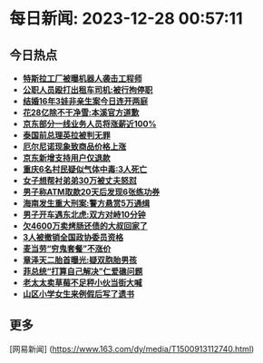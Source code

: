 
# 每日新闻: 2023-12-28 00:57:11
## 今日热点

- **[特斯拉工厂被曝机器人袭击工程师](https://www.163.com/search?keyword=%E7%89%B9%E6%96%AF%E6%8B%89%E5%B7%A5%E5%8E%82%E8%A2%AB%E6%9B%9D%E6%9C%BA%E5%99%A8%E4%BA%BA%E8%A2%AD%E5%87%BB%E5%B7%A5%E7%A8%8B%E5%B8%88)**
- **[公职人员殴打出租车司机:被行拘停职](https://www.163.com/search?keyword=%E5%85%AC%E8%81%8C%E4%BA%BA%E5%91%98%E6%AE%B4%E6%89%93%E5%87%BA%E7%A7%9F%E8%BD%A6%E5%8F%B8%E6%9C%BA+%E8%A2%AB%E8%A1%8C%E6%8B%98%E5%81%9C%E8%81%8C)**
- **[结婚16年3娃非亲生案今日连开两庭](https://www.163.com/search?keyword=%E7%BB%93%E5%A9%9A16%E5%B9%B43%E5%A8%83%E9%9D%9E%E4%BA%B2%E7%94%9F%E6%A1%88%E4%BB%8A%E6%97%A5%E8%BF%9E%E5%BC%80%E4%B8%A4%E5%BA%AD)**
- **[花28亿除不干净雪:本溪官方道歉](https://www.163.com/search?keyword=%E8%8A%B128%E4%BA%BF%E9%99%A4%E4%B8%8D%E5%B9%B2%E5%87%80%E9%9B%AA+%E6%9C%AC%E6%BA%AA%E5%AE%98%E6%96%B9%E9%81%93%E6%AD%89)**
- **[京东部分一线业务人员将涨薪近100%](https://www.163.com/search?keyword=%E4%BA%AC%E4%B8%9C%E9%83%A8%E5%88%86%E4%B8%80%E7%BA%BF%E4%B8%9A%E5%8A%A1%E4%BA%BA%E5%91%98%E5%B0%86%E6%B6%A8%E8%96%AA%E8%BF%91100%25)**
- **[泰国前总理英拉被判无罪](https://www.163.com/search?keyword=%E6%B3%B0%E5%9B%BD%E5%89%8D%E6%80%BB%E7%90%86%E8%8B%B1%E6%8B%89%E8%A2%AB%E5%88%A4%E6%97%A0%E7%BD%AA)**
- **[厄尔尼诺现象致商品价格上涨](https://www.163.com/search?keyword=%E5%8E%84%E5%B0%94%E5%B0%BC%E8%AF%BA%E7%8E%B0%E8%B1%A1%E8%87%B4%E5%95%86%E5%93%81%E4%BB%B7%E6%A0%BC%E4%B8%8A%E6%B6%A8)**
- **[京东新增支持用户仅退款](https://www.163.com/search?keyword=%E4%BA%AC%E4%B8%9C%E6%96%B0%E5%A2%9E%E6%94%AF%E6%8C%81%E7%94%A8%E6%88%B7%E4%BB%85%E9%80%80%E6%AC%BE)**
- **[重庆6名村民疑似气体中毒:3人死亡](https://www.163.com/search?keyword=%E9%87%8D%E5%BA%866%E5%90%8D%E6%9D%91%E6%B0%91%E7%96%91%E4%BC%BC%E6%B0%94%E4%BD%93%E4%B8%AD%E6%AF%92+3%E4%BA%BA%E6%AD%BB%E4%BA%A1)**
- **[女子想帮衬弟弟30万被丈夫怒怼](https://www.163.com/search?keyword=%E5%A5%B3%E5%AD%90%E6%83%B3%E5%B8%AE%E8%A1%AC%E5%BC%9F%E5%BC%9F30%E4%B8%87%E8%A2%AB%E4%B8%88%E5%A4%AB%E6%80%92%E6%80%BC)**
- **[男子称ATM取款20天后发现6张练功券](https://www.163.com/search?keyword=%E7%94%B7%E5%AD%90%E7%A7%B0ATM%E5%8F%96%E6%AC%BE20%E5%A4%A9%E5%90%8E%E5%8F%91%E7%8E%B06%E5%BC%A0%E7%BB%83%E5%8A%9F%E5%88%B8)**
- **[海南发生重大刑案:警方悬赏5万通缉](https://www.163.com/search?keyword=%E6%B5%B7%E5%8D%97%E5%8F%91%E7%94%9F%E9%87%8D%E5%A4%A7%E5%88%91%E6%A1%88+%E8%AD%A6%E6%96%B9%E6%82%AC%E8%B5%8F5%E4%B8%87%E9%80%9A%E7%BC%89)**
- **[男子开车遇东北虎:双方对峙10分钟](https://www.163.com/search?keyword=%E7%94%B7%E5%AD%90%E5%BC%80%E8%BD%A6%E9%81%87%E4%B8%9C%E5%8C%97%E8%99%8E+%E5%8F%8C%E6%96%B9%E5%AF%B9%E5%B3%9910%E5%88%86%E9%92%9F)**
- **[欠4600万卖烤肠还债的大叔回家了](https://www.163.com/search?keyword=%E6%AC%A04600%E4%B8%87%E5%8D%96%E7%83%A4%E8%82%A0%E8%BF%98%E5%80%BA%E7%9A%84%E5%A4%A7%E5%8F%94%E5%9B%9E%E5%AE%B6%E4%BA%86)**
- **[3人被撤销全国政协委员资格](https://www.163.com/search?keyword=3%E4%BA%BA%E8%A2%AB%E6%92%A4%E9%94%80%E5%85%A8%E5%9B%BD%E6%94%BF%E5%8D%8F%E5%A7%94%E5%91%98%E8%B5%84%E6%A0%BC)**
- **[麦当劳“穷鬼套餐”不涨价](https://www.163.com/search?keyword=%E9%BA%A6%E5%BD%93%E5%8A%B3%E2%80%9C%E7%A9%B7%E9%AC%BC%E5%A5%97%E9%A4%90%E2%80%9D%E4%B8%8D%E6%B6%A8%E4%BB%B7)**
- **[章泽天二胎首曝光:疑双胞胎男孩](https://www.163.com/search?keyword=%E7%AB%A0%E6%B3%BD%E5%A4%A9%E4%BA%8C%E8%83%8E%E9%A6%96%E6%9B%9D%E5%85%89+%E7%96%91%E5%8F%8C%E8%83%9E%E8%83%8E%E7%94%B7%E5%AD%A9)**
- **[菲总统“打算自己解决”仁爱礁问题](https://www.163.com/search?keyword=%E8%8F%B2%E6%80%BB%E7%BB%9F%E2%80%9C%E6%89%93%E7%AE%97%E8%87%AA%E5%B7%B1%E8%A7%A3%E5%86%B3%E2%80%9D%E4%BB%81%E7%88%B1%E7%A4%81%E9%97%AE%E9%A2%98)**
- **[老太太卖草莓不足秤小伙当街大喊](https://www.163.com/search?keyword=%E8%80%81%E5%A4%AA%E5%A4%AA%E5%8D%96%E8%8D%89%E8%8E%93%E4%B8%8D%E8%B6%B3%E7%A7%A4%E5%B0%8F%E4%BC%99%E5%BD%93%E8%A1%97%E5%A4%A7%E5%96%8A)**
- **[山区小学女生来例假后写了遗书](https://www.163.com/search?keyword=%E5%B1%B1%E5%8C%BA%E5%B0%8F%E5%AD%A6%E5%A5%B3%E7%94%9F%E6%9D%A5%E4%BE%8B%E5%81%87%E5%90%8E%E5%86%99%E4%BA%86%E9%81%97%E4%B9%A6)**

## 更多
[网易新闻] (https://www.163.com/dy/media/T1500913112740.html)
